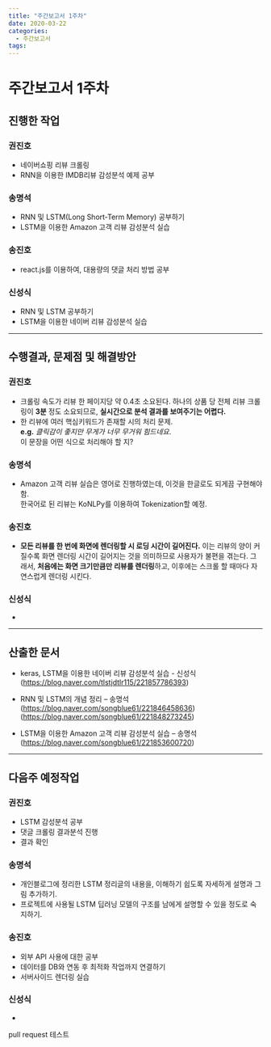 ```yaml
---
title: "주간보고서 1주차"
date: 2020-03-22
categories:
  - 주간보고서
tags:
---
```


# 주간보고서 1주차


## 진행한 작업

### 권진호
- 네이버쇼핑 리뷰 크롤링
- RNN을 이용한 IMDB리뷰 감성분석 예제 공부

### 송명석
- RNN 및 LSTM(Long Short-Term Memory) 공부하기
- LSTM을 이용한 Amazon 고객 리뷰 감성분석 실습

### 송진호
- react.js를 이용하여, 대용량의 댓글 처리 방법 공부

### 신성식
- RNN 및 LSTM 공부하기
- LSTM을 이용한 네이버 리뷰 감성분석 실습 

-----

## 수행결과, 문제점 및 해결방안

### 권진호
- 크롤링 속도가 리뷰 한 페이지당 약 0.4초 소요된다. 하나의 상품 당 전체 리뷰 크롤링이 **3분** 정도 소요되므로, **실시간으로 분석 결과를 보여주기는 어렵다.**
- 한 리뷰에 여러 핵심키워드가 존재할 시의 처리 문제.  
**e.g.** *클릭감이 좋지만 무게가 너무 무거워 힘드네요*.  
이 문장을 어떤 식으로 처리해야 할 지?

### 송명석
- Amazon 고객 리뷰 실습은 영어로 진행하였는데, 이것을 한글로도 되게끔 구현해야 함.  
한국어로 된 리뷰는 KoNLPy를 이용하여 Tokenization할 예정.

### 송진호
- **모든 리뷰를 한 번에 화면에 렌더링할 시 로딩 시간이 길어진다.** 이는 리뷰의 양이 커질수록 화면 렌더링 시간이 길어지는 것을 의미하므로 사용자가 불편을 겪는다. 그래서, **처음에는 화면 크기만큼만 리뷰를 렌더링**하고, 이후에는 스크롤 할 때마다 자연스럽게 렌더링 시킨다.

### 신성식
-

-----

## 산출한 문서
- keras, LSTM을 이용한 네이버 리뷰 감성분석 실습 - 신성식
(https://blog.naver.com/tlstjdtlr115/221857786393)

- RNN 및 LSTM의 개념 정리 – 송명석  
(https://blog.naver.com/songblue61/221846458636)  
(https://blog.naver.com/songblue61/221848273245)

- LSTM을 이용한 Amazon 고객 리뷰 감성분석 실습 – 송명석
(https://blog.naver.com/songblue61/221853600720)

-----

## 다음주 예정작업

### 권진호
- LSTM 감성분석 공부
- 댓글 크롤링 결과분석 진행
- 결과 확인

### 송명석
- 개인블로그에 정리한 LSTM 정리글의 내용을, 이해하기 쉽도록 자세하게 설명과 그림 추가하기.
- 프로젝트에 사용될 LSTM 딥러닝 모델의 구조를 남에게 설명할 수 있을 정도로 숙지하기.

### 송진호
- 외부 API 사용에 대한 공부 
- 데이터를 DB와 연동 후 최적화 작업까지 연결하기
- 서버사이드 렌더링 실습

### 신성식
-  

pull request 테스트
